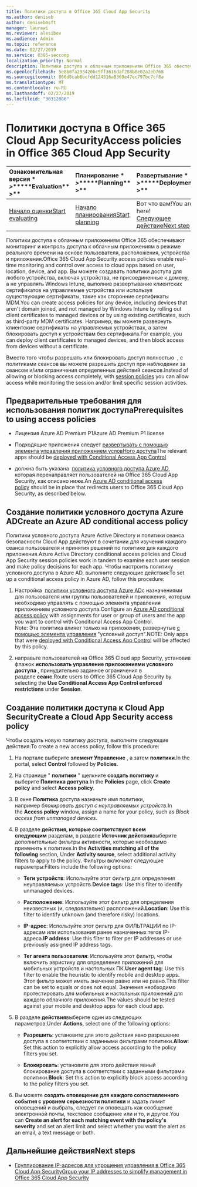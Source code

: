 ```yaml
---
title: Политики доступа в Office 365 Cloud App Security
ms.author: deniseb
author: denisebmsft
manager: laurawi
ms.reviewer: alesibov
ms.audience: Admin
ms.topic: reference
ms.date: 02/27/2019
ms.service: O365-seccomp
localization_priority: Normal
description: Политики доступа к облачным приложениям Office 365 обеспечивают мониторинг и контроль доступа к облачным приложениям в режиме реального времени на основе пользователя, расположения, устройства и приложения. Вы можете создавать политики доступа для любого устройства, включая устройства, не присоединенные к домену, а не управлять Windows Intune, выполнив развертывание клиентских сертификатов на управляемые устройства или используя существующие сертификаты, такие как сторонние сертификаты MDM. Например, вы можете развернуть клиентские сертификаты на управляемых устройствах, а затем блокировать доступ к устройствам без сертификата.
ms.openlocfilehash: 5e8b8fa293420bc9ff3616daf288b8e02a2eb768
ms.sourcegitcommit: 866d8cab6bcfdd124516a8369e47ec797bc7cf8a
ms.translationtype: MT
ms.contentlocale: ru-RU
ms.lasthandoff: 02/27/2019
ms.locfileid: "30312086"
---
```

# <a name="access-policies-in-office-365-cloud-app-security"></a><span data-ttu-id="04bb4-105">Политики доступа в Office 365 Cloud App Security</span><span class="sxs-lookup"><span data-stu-id="04bb4-105">Access policies in Office 365 Cloud App Security</span></span>

|<span data-ttu-id="04bb4-106">Ознакомительная версия \* *\>*\*</span><span class="sxs-lookup"><span data-stu-id="04bb4-106">\*\*\*\*Evaluation\*\* \>\*\*</span></span>|<span data-ttu-id="04bb4-107">Планирование \* *\>*\*</span><span class="sxs-lookup"><span data-stu-id="04bb4-107">\*\*\*\*Planning\*\* \>\*\*</span></span>|<span data-ttu-id="04bb4-108">Развертывание \* *\>*\*</span><span class="sxs-lookup"><span data-stu-id="04bb4-108">\*\*\*\*Deployment\*\* \>\*\*</span></span>|<span data-ttu-id="04bb4-109">Использование \* \* \* \*</span><span class="sxs-lookup"><span data-stu-id="04bb4-109">\*\*\*\*Utilization\*\*\*\*</span></span>|
|:-----|:-----|:-----|:-----|
|[<span data-ttu-id="04bb4-110">Начало оценки</span><span class="sxs-lookup"><span data-stu-id="04bb4-110">Start evaluating</span></span>](office-365-cas-overview.md) <br/> |[<span data-ttu-id="04bb4-111">Начало планирования</span><span class="sxs-lookup"><span data-stu-id="04bb4-111">Start planning</span></span>](get-ready-for-office-365-cas.md) <br/> |<span data-ttu-id="04bb4-112">Вот что вам!</span><span class="sxs-lookup"><span data-stu-id="04bb4-112">You are here!</span></span>  <br/> [<span data-ttu-id="04bb4-113">Следующее действие</span><span class="sxs-lookup"><span data-stu-id="04bb4-113">Next step</span></span>](group-your-ip-addresses-in-ocas.md) <br/> |[<span data-ttu-id="04bb4-114">Начало использования</span><span class="sxs-lookup"><span data-stu-id="04bb4-114">Start utilizing</span></span>](utilization-activities-for-ocas.md) <br/> |

<span data-ttu-id="04bb4-115">Политики доступа к облачным приложениям Office 365 обеспечивают мониторинг и контроль доступа к облачным приложениям в режиме реального времени на основе пользователя, расположения, устройства и приложения.</span><span class="sxs-lookup"><span data-stu-id="04bb4-115">Office 365 Cloud App Security access policies enable real-time monitoring and control over access to cloud apps based on user, location, device, and app.</span></span> <span data-ttu-id="04bb4-116">Вы можете создавать политики доступа для любого устройства, включая устройства, не присоединенные к домену, а не управлять Windows Intune, выполнив развертывание клиентских сертификатов на управляемые устройства или используя существующие сертификаты, такие как сторонние сертификаты MDM.</span><span class="sxs-lookup"><span data-stu-id="04bb4-116">You can create access policies for any device, including devices that aren't domain joined, and not managed by Windows Intune by rolling out client certificates to managed devices or by using existing certificates, such as third-party MDM certificates.</span></span> <span data-ttu-id="04bb4-117">Например, вы можете развернуть клиентские сертификаты на управляемых устройствах, а затем блокировать доступ к устройствам без сертификата.</span><span class="sxs-lookup"><span data-stu-id="04bb4-117">For example, you can deploy client certificates to managed devices, and then block access from devices without a certificate.</span></span>

<span data-ttu-id="04bb4-118">Вместо того чтобы разрешать или блокировать доступ полностью [](ocas-session-policies.md) , с политиками сеансов вы можете разрешить доступ при наблюдении за сеансом и/или ограничения определенных действий сеансов.</span><span class="sxs-lookup"><span data-stu-id="04bb4-118">Instead of allowing or blocking access completely, with [session policies](ocas-session-policies.md) you can allow access while monitoring the session and/or limit specific session activities.</span></span>

## <a name="prerequisites-to-using-access-policies"></a><span data-ttu-id="04bb4-119">Предварительные требования для использования политик доступа</span><span class="sxs-lookup"><span data-stu-id="04bb4-119">Prerequisites to using access policies</span></span>

- <span data-ttu-id="04bb4-120">Лицензия Azure AD Premium P1</span><span class="sxs-lookup"><span data-stu-id="04bb4-120">Azure AD Premium P1 license</span></span>

- <span data-ttu-id="04bb4-121">Подходящие приложения следует [развертывать с помощью элемента управления приложением условНого доступа](https://docs.microsoft.com/en-us/cloud-app-security/proxy-deployment-aad)</span><span class="sxs-lookup"><span data-stu-id="04bb4-121">The relevant apps should be [deployed with Conditional Access App Control](https://docs.microsoft.com/en-us/cloud-app-security/proxy-deployment-aad)</span></span>

- <span data-ttu-id="04bb4-122">должна быть указана  [политика условного доступа Azure AD](https://docs.microsoft.com/azure/active-directory/active-directory-conditional-access-azure-portal), которая перенаправляет пользователей на Office 365 Cloud App Security, как описано ниже.</span><span class="sxs-lookup"><span data-stu-id="04bb4-122">An [Azure AD conditional access policy](https://docs.microsoft.com/azure/active-directory/active-directory-conditional-access-azure-portal) should be in place that redirects users to Office 365 Cloud App Security, as described below.</span></span>

## <a name="create-an-azure-ad-conditional-access-policy"></a><span data-ttu-id="04bb4-123">Создание политики условного доступа Azure AD</span><span class="sxs-lookup"><span data-stu-id="04bb4-123">Create an Azure AD conditional access policy</span></span>

<span data-ttu-id="04bb4-124">Политики условного доступа Azure Active Directory и политики сеанса безопасности Cloud App действуют в сочетании для изучения каждого сеанса пользователя и принятия решений по политике для каждого приложения.</span><span class="sxs-lookup"><span data-stu-id="04bb4-124">Azure Active Directory conditional access policies and Cloud App Security session policies work in tandem to examine each user session and make policy decisions for each app.</span></span> <span data-ttu-id="04bb4-125">Чтобы настроить политику условного доступа в Azure AD, выполните следующие действия:</span><span class="sxs-lookup"><span data-stu-id="04bb4-125">To set up a conditional access policy in Azure AD, follow this procedure:</span></span>

1. <span data-ttu-id="04bb4-126">Настройка  [политики условного доступа Azure AD](https://docs.microsoft.com/azure/active-directory/active-directory-conditional-access-azure-portal)с назначениями для пользователя или группы пользователей и приложения, которым необходимо управлять с помощью элемента управления приложением условного доступа.</span><span class="sxs-lookup"><span data-stu-id="04bb4-126">Configure an [Azure AD conditional access policy](https://docs.microsoft.com/azure/active-directory/active-directory-conditional-access-azure-portal) with assignments for user or group of users and the app you want to control with Conditional Access App Control.</span></span><br><span data-ttu-id="04bb4-127">Note: Эта политика влияет только на приложения, развернутые [с помощью элемента управления](https://docs.microsoft.com/cloud-app-security/proxy-deployment-aad) "условный доступ".</span><span class="sxs-lookup"><span data-stu-id="04bb4-127">NOTE: Only apps that were [deployed with Conditional Access App Control](https://docs.microsoft.com/cloud-app-security/proxy-deployment-aad) will be affected by this policy.</span></span>

2. <span data-ttu-id="04bb4-128">направьте пользователей на Office 365 Cloud app Security, установив флажок **использовать управление приложениями условного доступа** , принудительно заданное ограничения в разделе **сеанс**.</span><span class="sxs-lookup"><span data-stu-id="04bb4-128">Route users to Office 365 Cloud App Security by selecting the **Use Conditional Access App Control enforced restrictions** under **Session**.</span></span>

## <a name="create-a-cloud-app-security-access-policy"></a><span data-ttu-id="04bb4-129">Создание политики доступа к Cloud App Security</span><span class="sxs-lookup"><span data-stu-id="04bb4-129">Create a Cloud App Security access policy</span></span>

<span data-ttu-id="04bb4-130">Чтобы создать новую политику доступа, выполните следующие действия:</span><span class="sxs-lookup"><span data-stu-id="04bb4-130">To create a new access policy, follow this procedure:</span></span>

1. <span data-ttu-id="04bb4-131">На портале выберите **элемент Управление** , а затем **политики**.</span><span class="sxs-lookup"><span data-stu-id="04bb4-131">In the portal, select **Control** followed by **Policies**.</span></span>

2. <span data-ttu-id="04bb4-132">На странице " **политики** " щелкните **создать политику** и выберите **Политика доступа**.</span><span class="sxs-lookup"><span data-stu-id="04bb4-132">In the **Policies** page, click **Create policy** and select **Access policy**.</span></span>

3. <span data-ttu-id="04bb4-133">В окне **Политика** доступа назначьте имя политики, например *блокировать доступ с неуправляемых устройств*.</span><span class="sxs-lookup"><span data-stu-id="04bb4-133">In the **Access policy** window, assign a name for your policy, such as *Block access from unmanaged devices*.</span></span>

4. <span data-ttu-id="04bb4-134">В разделе **действия, которые соответствуют всем следующим** разделам, в разделе **Источник действия**выберите дополнительные фильтры активности, которые необходимо применить к политике.</span><span class="sxs-lookup"><span data-stu-id="04bb4-134">In the **Activities matching all of the following** section, Under **Activity source**, select additional activity filters to apply to the policy.</span></span> <span data-ttu-id="04bb4-135">Фильтры включают следующие параметры:</span><span class="sxs-lookup"><span data-stu-id="04bb4-135">Filters include the following options:</span></span>
    
    - <span data-ttu-id="04bb4-136">**Теги устройств**: Используйте этот фильтр для определения неуправляемых устройств.</span><span class="sxs-lookup"><span data-stu-id="04bb4-136">**Device tags**: Use this filter to identify unmanaged devices.</span></span>
    
    - <span data-ttu-id="04bb4-137">**Расположение**: Используйте этот фильтр для определения неизвестных (и, следовательно) расположений.</span><span class="sxs-lookup"><span data-stu-id="04bb4-137">**Location**: Use this filter to identify unknown (and therefore risky) locations.</span></span>
    
    - <span data-ttu-id="04bb4-138">**IP-адрес**: Используйте этот фильтр для ФИЛЬТРАЦИИ по IP-адресам или использования ранее назначенных тегов IP-адреса.</span><span class="sxs-lookup"><span data-stu-id="04bb4-138">**IP address**: Use this filter to filter per IP addresses or use previously assigned IP address tags.</span></span>
    
    - <span data-ttu-id="04bb4-139">**Тег агента пользователя**: Используйте этот фильтр, чтобы включить эвристику для определения приложений для мобильных устройств и настольных ПК.</span><span class="sxs-lookup"><span data-stu-id="04bb4-139">**User agent tag**: Use this filter to enable the heuristic to identify mobile and desktop apps.</span></span> <span data-ttu-id="04bb4-140">Этот фильтр может иметь значение равно или не равно.</span><span class="sxs-lookup"><span data-stu-id="04bb4-140">This filter can be set to equals or does not equal.</span></span> <span data-ttu-id="04bb4-141">Значения необходимо протестировать для мобильных и настольных приложений для каждого облачного приложения.</span><span class="sxs-lookup"><span data-stu-id="04bb4-141">The values should be tested against your mobile and desktop apps for each cloud app.</span></span>

5. <span data-ttu-id="04bb4-142">В разделе **действия**выберите один из следующих параметров:</span><span class="sxs-lookup"><span data-stu-id="04bb4-142">Under **Actions**, select one of the following options:</span></span>
    
    - <span data-ttu-id="04bb4-143">**Разрешить**: установите для этого действия явно разрешение доступа в соответствии с заданными фильтрами политики.</span><span class="sxs-lookup"><span data-stu-id="04bb4-143">**Allow**: Set this action to explicitly allow access according to the policy filters you set.</span></span>
    
    - <span data-ttu-id="04bb4-144">**Блокировать**: установите для этого действия явный блокирование доступа в соответствии с заданными фильтрами политики.</span><span class="sxs-lookup"><span data-stu-id="04bb4-144">**Block**: Set this action to explicitly block access according to the policy filters you set.</span></span>

6. <span data-ttu-id="04bb4-145">Вы можете **создать оповещение для каждого сопоставленного события с уровнем серьезности политики** и задать лимит оповещений и выбрать, следует ли оповещать как сообщение электронной почты, текстовое сообщение или и то, и другое.</span><span class="sxs-lookup"><span data-stu-id="04bb4-145">You can **Create an alert for each matching event with the policy's severity** and set an alert limit and select whether you want the alert as an email, a text message or both.</span></span>

## <a name="next-steps"></a><span data-ttu-id="04bb4-146">Дальнейшие действия</span><span class="sxs-lookup"><span data-stu-id="04bb4-146">Next steps</span></span>

- [<span data-ttu-id="04bb4-147">Группирование IP-адресов для упрощения управления в Office 365 Cloud App Security</span><span class="sxs-lookup"><span data-stu-id="04bb4-147">Group your IP addresses to simplify management in Office 365 Cloud App Security</span></span>](group-your-ip-addresses-in-ocas.md)